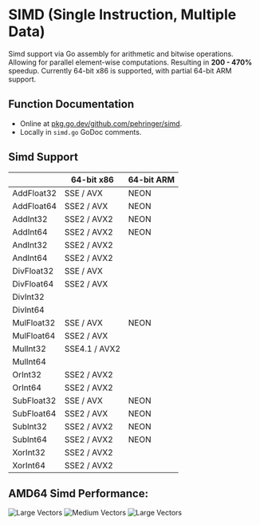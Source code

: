 # SIMD (Single Instruction, Multiple Data)
Simd support via Go assembly for arithmetic and bitwise operations.
Allowing for parallel element-wise computations.
Resulting in **200 - 470%** speedup.
Currently 64-bit x86 is supported, with partial 64-bit ARM support.
## Function Documentation
- Online at [pkg.go.dev/github.com/pehringer/simd](https://pkg.go.dev/github.com/pehringer/simd).  
- Locally in ```simd.go``` GoDoc comments.
## Simd Support
|          |64-bit x86   |64-bit ARM|
|----------|-------------|----------|
|AddFloat32|SSE / AVX    |NEON      |
|AddFloat64|SSE2 / AVX   |NEON      |
|AddInt32  |SSE2 / AVX2  |NEON      |
|AddInt64  |SSE2 / AVX2  |NEON      |
|AndInt32  |SSE2 / AVX2  |          |
|AndInt64  |SSE2 / AVX2  |          |
|DivFloat32|SSE / AVX    |          |
|DivFloat64|SSE2 / AVX   |          |
|DivInt32  |             |          |
|DivInt64  |             |          |
|MulFloat32|SSE / AVX    |NEON      |
|MulFloat64|SSE2 / AVX   |          |
|MulInt32  |SSE4.1 / AVX2|          |
|MulInt64  |             |          |
|OrInt32   |SSE2 / AVX2  |          |
|OrInt64   |SSE2 / AVX2  |          |
|SubFloat32|SSE / AVX    |NEON      |
|SubFloat64|SSE2 / AVX   |NEON      |
|SubInt32  |SSE2 / AVX2  |NEON      |
|SubInt64  |SSE2 / AVX2  |NEON      |
|XorInt32  |SSE2 / AVX2  |          |
|XorInt64  |SSE2 / AVX2  |          |
## AMD64 Simd Performance:
![Large Vectors](images/LargeVectorsFloat32Addition.png)
![Medium Vectors](images/MediumVectorsFloat32Addition.png)
![Large Vectors](images/SmallVectorsFloat32Addition.png)  

